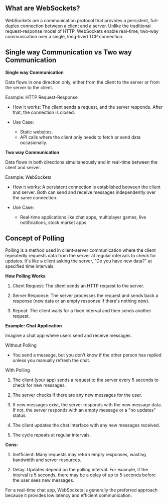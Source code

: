 ## What are WebSockets?

WebSockets are a communication protocol that provides a persistent, full-duplex connection between a client and a server. Unlike the traditional request-response model of HTTP, WebSockets enable real-time, two-way communication over a single, long-lived TCP connection.

## Single way Communication vs Two way Communication

**Single way Communication**

Data flows in one direction only, either from the client to the server or from the server to the client.

Example: HTTP Request-Response

- How it works: The client sends a request, and the server responds. After that, the connection is closed.

- Use Case:
  - Static websites.
  - API calls where the client only needs to fetch or send data occasionally.

**Two way Communication**

Data flows in both directions simultaneously and in real-time between the client and server.

Example: WebSockets

- How it works: A persistent connection is established between the client and server. Both can send and receive messages independently over the same connection.

- Use Case:
  - Real-time applications like chat apps, multiplayer games, live notifications, stock market apps.

## Concept of Polling

Polling is a method used in client-server communication where the client repeatedly requests data from the server at regular intervals to check for updates. It's like a client asking the server, "Do you have new data?" at specified time intervals.

**How Polling Works**

1. Client Request: The client sends an HTTP request to the server.

2. Server Response: The server processes the request and sends back a response (new data or an empty response if there's nothing new).

3. Repeat: The client waits for a fixed interval and then sends another request.

**Example: Chat Application**

Imagine a chat app where users send and receive messages.

Without Polling

- You send a message, but you don’t know if the other person has replied unless you manually refresh the chat.

With Polling

1. The client (your app) sends a request to the server every 5 seconds to check for new messages.

2. The server checks if there are any new messages for the user.

3. If new messages exist, the server responds with the new message data. If not, the server responds with an empty message or a "no updates" status.

4. The client updates the chat interface with any new messages received.

5. The cycle repeats at regular intervals.

**Cons:**

1. Inefficient: Many requests may return empty responses, wasting bandwidth and server resources.

2. Delay: Updates depend on the polling interval. For example, if the interval is 5 seconds, there may be a delay of up to 5 seconds before the user sees new messages.

For a real-time chat app, WebSockets is generally the preferred approach because it provides low latency and efficient communication.
